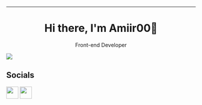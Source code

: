 <hr>
<h1 align="center">
  Hi there, I'm Amiir00👋</h1>
<p align="center">
Front-end Developer
</p>




<a href="https://github.com/Amir00br/github-readme-stats">
  <img align="center" src="https://github-readme-stats.anuraghazra1.vercel.app/api/top-langs/?username=Amir00br&layout=compact&theme=dark" />
</a>

 <h2> Socials </h2>
                  
<p align="left">
<a href="https://instagram.com/_amir__baram_?igshid=NTc4MTIwNjQ2YQ==" target="_blank" rel="noreferrer"><img src="https://raw.githubusercontent.com/danielcranney/readme-generator/main/public/icons/socials/instagram.svg" width="32" height="32" /></a>
<a href="https://www.github.com/Amir00br" target="_blank" rel="noreferrer"><img src="https://raw.githubusercontent.com/danielcranney/readme-generator/main/public/icons/socials/github-dark.svg" width="32" height="32" /></a>
  </p>
<br>
